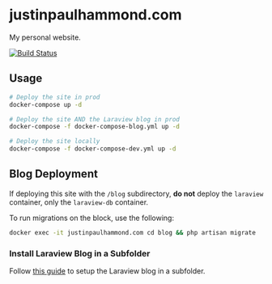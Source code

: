 # justinpaulhammond.com

My personal website.

[![Build Status](https://travis-ci.org/Justintime50/justinpaulhammond.com.svg?branch=master)](https://travis-ci.org/Justintime50/justinpaulhammond.com)

## Usage

```bash
# Deploy the site in prod
docker-compose up -d

# Deploy the site AND the Laraview blog in prod
docker-compose -f docker-compose-blog.yml up -d

# Deploy the site locally
docker-compose -f docker-compose-dev.yml up -d
```

## Blog Deployment

If deploying this site with the `/blog` subdirectory, **do not** deploy the `laraview` container, only the `laraview-db` container.

To run migrations on the block, use the following:

```bash
docker exec -it justinpaulhammond.com cd blog && php artisan migrate
```

### Install Laraview Blog in a Subfolder

Follow [this guide](https://serversforhackers.com/c/nginx-php-in-subdirectory) to setup the Laraview blog in a subfolder.
